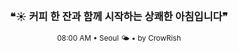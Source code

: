 <div align="center">

<br>

<h3>❝☀️ 커피 한 잔과 함께 시작하는 상쾌한 아침입니다❞</h3>

<sub>08:00 AM • Seoul 🌤️ • by CrowRish</sub>

<br>

</div>